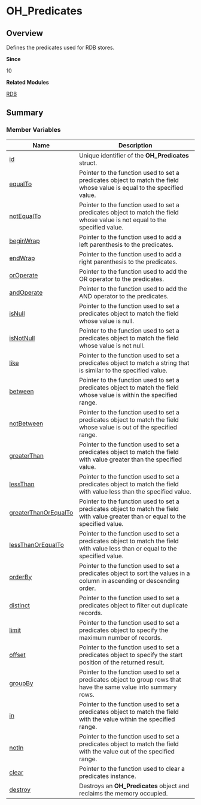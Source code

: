 # OH_Predicates


## Overview

Defines the predicates used for RDB stores.

**Since**

10

**Related Modules**

[RDB](_r_d_b.md)


## Summary


### Member Variables

| Name| Description|
| -------- | -------- |
| [id](_r_d_b.md#id-25) | Unique identifier of the **OH_Predicates** struct.|
| [equalTo](_r_d_b.md#equalto) | Pointer to the function used to set a predicates object to match the field whose value is equal to the specified value.|
| [notEqualTo](_r_d_b.md#notequalto) | Pointer to the function used to set a predicates object to match the field whose value is not equal to the specified value.|
| [beginWrap](_r_d_b.md#beginwrap) | Pointer to the function used to add a left parenthesis to the predicates.|
| [endWrap](_r_d_b.md#endwrap) | Pointer to the function used to add a right parenthesis to the predicates.|
| [orOperate](_r_d_b.md#oroperate) | Pointer to the function used to add the OR operator to the predicates.|
| [andOperate](_r_d_b.md#andoperate) | Pointer to the function used to add the AND operator to the predicates.|
| [isNull](_r_d_b.md#isnull-22) | Pointer to the function used to set a predicates object to match the field whose value is null.|
| [isNotNull](_r_d_b.md#isnotnull) | Pointer to the function used to set a predicates object to match the field whose value is not null.|
| [like](_r_d_b.md#like) | Pointer to the function used to set a predicates object to match a string that is similar to the specified value.|
| [between](_r_d_b.md#between) | Pointer to the function used to set a predicates object to match the field whose value is within the specified range.|
| [notBetween](_r_d_b.md#notbetween) | Pointer to the function used to set a predicates object to match the field whose value is out of the specified range.|
| [greaterThan](_r_d_b.md#greaterthan) | Pointer to the function used to set a predicates object to match the field with value greater than the specified value.|
| [lessThan](_r_d_b.md#lessthan) | Pointer to the function used to set a predicates object to match the field with value less than the specified value.|
| [greaterThanOrEqualTo](_r_d_b.md#greaterthanorequalto) | Pointer to the function used to set a predicates object to match the field with value greater than or equal to the specified value.|
| [lessThanOrEqualTo](_r_d_b.md#lessthanorequalto) | Pointer to the function used to set a predicates object to match the field with value less than or equal to the specified value.|
| [orderBy](_r_d_b.md#orderby) | Pointer to the function used to set a predicates object to sort the values in a column in ascending or descending order.|
| [distinct](_r_d_b.md#distinct) | Pointer to the function used to set a predicates object to filter out duplicate records.|
| [limit](_r_d_b.md#limit) | Pointer to the function used to set a predicates object to specify the maximum number of records.|
| [offset](_r_d_b.md#offset) | Pointer to the function used to set a predicates object to specify the start position of the returned result.|
| [groupBy](_r_d_b.md#groupby) | Pointer to the function used to set a predicates object to group rows that have the same value into summary rows.|
| [in](_r_d_b.md#in) | Pointer to the function used to set a predicates object to match the field with the value within the specified range.|
| [notIn](_r_d_b.md#notin) | Pointer to the function used to set a predicates object to match the field with the value out of the specified range.|
| [clear](_r_d_b.md#clear-12) | Pointer to the function used to clear a predicates instance.|
| [destroy](_r_d_b.md#destroy-24) | Destroys an **OH_Predicates** object and reclaims the memory occupied.|
